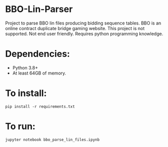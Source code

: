 # BBO-Lin-Parser
Project to parse BBO lin files producing bidding sequence tables. BBO is an online contract duplicate bridge gaming website. This project is not supported. Not end user friendly. Requires python programming knowledge.

# Dependencies:
- Python 3.8+
- At least 64GB of memory.

# To install:
    pip install -r requirements.txt

# To run:
    jupyter notebook bbo_parse_lin_files.ipynb
